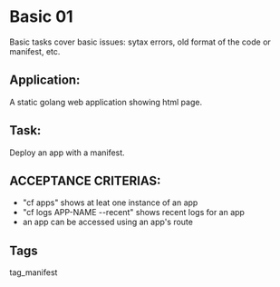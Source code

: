 # Basic 01
Basic tasks cover basic issues: sytax errors, old format of the code or manifest, etc.

## Application:
A static golang web application showing html page.

## Task:
Deploy an app with a manifest.

## ACCEPTANCE CRITERIAS:
- "cf apps" shows at leat one instance of an app
- "cf logs APP-NAME --recent" shows recent logs for an app
- an app can be accessed using an app's route

## Tags
tag_manifest
